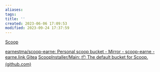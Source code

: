 ```yaml
---
aliases: 
tags: 
title: ''
created: 2023-06-06 17:09:53
modified: 2023-09-24 17:37:59
---
```

[Scoop](https://scoop.sh/)

[earnestma/scoop-earne: Personal scoop bucket - Mirror - scoop-earne - earne.link Gitea](https://git.earne.link/earnestma/scoop-earne/src/branch/main)
[ScoopInstaller/Main: 📦 The default bucket for Scoop. (github.com)](https://github.com/ScoopInstaller/Main)
